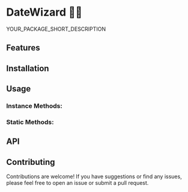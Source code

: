 # DateWizard 🧙‍♂️

YOUR_PACKAGE_SHORT_DESCRIPTION

## Features

## Installation

## Usage

### Instance Methods:

### Static Methods:

## API

## Contributing

Contributions are welcome! If you have suggestions or find any issues, please feel free to open an issue or submit a pull request.
